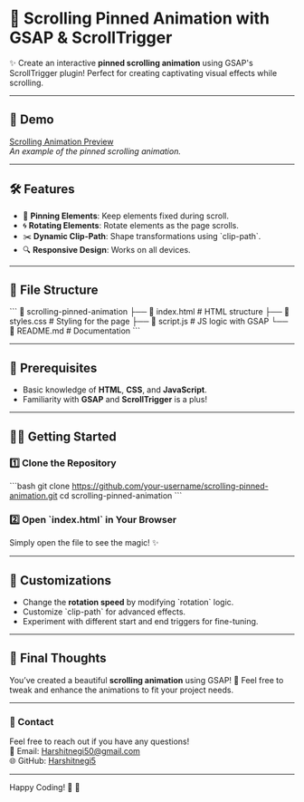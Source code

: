 
# 📜 Scrolling Pinned Animation with GSAP & ScrollTrigger

✨ Create an interactive **pinned scrolling animation** using GSAP's ScrollTrigger plugin! Perfect for creating captivating visual effects while scrolling.

---

## 🚀 Demo  
[Scrolling Animation Preview](https://scrolling-pinned-animation.vercel.app/)  
*An example of the pinned scrolling animation.*

---

## 🛠️ Features  
- 🎯 **Pinning Elements**: Keep elements fixed during scroll.  
- 🌀 **Rotating Elements**: Rotate elements as the page scrolls.  
- ✂️ **Dynamic Clip-Path**: Shape transformations using \`clip-path\`.  
- 🔍 **Responsive Design**: Works on all devices.

---

## 📁 File Structure  
\`\`\`
📂 scrolling-pinned-animation
├── 📄 index.html       # HTML structure
├── 📄 styles.css       # Styling for the page
├── 📄 script.js        # JS logic with GSAP
└── 📄 README.md        # Documentation
\`\`\`

---

## 🛑 Prerequisites  
- Basic knowledge of **HTML**, **CSS**, and **JavaScript**.
- Familiarity with **GSAP** and **ScrollTrigger** is a plus!

---

## 🧑‍💻 Getting Started  

### 1️⃣ Clone the Repository  
\`\`\`bash
git clone https://github.com/your-username/scrolling-pinned-animation.git
cd scrolling-pinned-animation
\`\`\`

### 2️⃣ Open \`index.html\` in Your Browser  
Simply open the file to see the magic! ✨  

---


## 🎨 Customizations  
- Change the **rotation speed** by modifying \`rotation\` logic.
- Customize \`clip-path\` for advanced effects.
- Experiment with different start and end triggers for fine-tuning.

---

## 🏁 Final Thoughts  
You’ve created a beautiful **scrolling animation** using GSAP! 🚀 Feel free to tweak and enhance the animations to fit your project needs.

---

### 📧 Contact  
Feel free to reach out if you have any questions!  
💌 Email: Harshitnegi50@gmail.com  
🌐 GitHub: [Harshitnegi5](https://github.com/Harshitnegi5)  

---

Happy Coding! 🖤 🎉 


